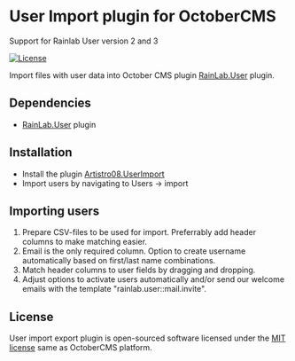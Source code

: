 # User Import plugin for OctoberCMS
Support for Rainlab User version 2 and 3

[![License](https://img.shields.io/badge/license-MIT-blue.svg)](https://github.com/artistro08/oc-userimport-plugin/blob/master/LICENSE.md)

Import files with user data into October CMS plugin [RainLab.User](http://octobercms.com/plugin/rainlab-user) plugin.

## Dependencies

- [RainLab.User](http://octobercms.com/plugin/rainlab-user) plugin

## Installation

- Install the plugin [Artistro08.UserImport](http://octobercms.com/plugin/artistro08-userimport)
- Import users by navigating to Users -> import


## Importing users

1. Prepare CSV-files to be used for import. Preferrably add header columns to make matching easier.
2. Email is the only required column. Option to create username automatically based on first/last name combinations.
3. Match header columns to user fields by dragging and dropping.
4. Adjust options to activate users automatically and/or send our welcome emails with the template "rainlab.user::mail.invite".


## License

User import export plugin is open-sourced software licensed under the [MIT license](http://opensource.org/licenses/MIT) same as OctoberCMS platform.
